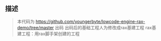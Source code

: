 
## 描述

> 本代码为 https://github.com/youngerbyte/lowcode-engine-rax-demo/tree/master 出码
> 出码后的基础工程人为修改成rax基建工程
> rax基建工程：用rax脚手架创建的工程